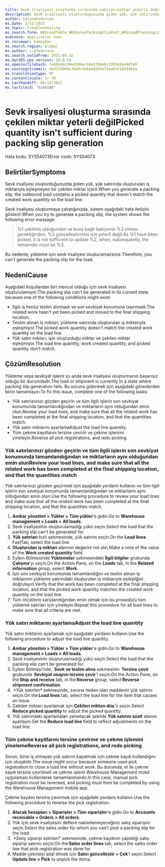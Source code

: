 ```yaml
---
title: Sevk irsaliyesi oluşturma sırasında çekilen miktar yeterli değil
description: Sevk irsaliyesi oluşturduğunuzda giden yük, yük satırında oluşturulan iş miktarıyla eşleşmeyen bir çekilen miktar içerir.
author: GalynaFedorova
ms.date: 5/31/2021
ms.topic: troubleshooting
ms.search.form: WHSLoadTable_WHSSalesPackingSlipPost,WHSLoadPlanningListPage_WHSSalesPackingSlipPost,WHSLoadPlanningWorkbench_WHSSalesPackingSlipPost
audience: Application User
ms.reviewer: kamaybac
ms.search.region: Global
ms.author: v-gfedorova
ms.search.validFrom: 2021-05-31
ms.dyn365.ops.version: 10.0.18
ms.openlocfilehash: fa6054dc26e4306ec16e37b0e6c320342ed40fe0
ms.sourcegitcommit: e6437d994c3be0c5bb4a9263af3aa8351020d83a
ms.translationtype: HT
ms.contentlocale: tr-TR
ms.lasthandoff: 06/14/2021
ms.locfileid: "6249186"
---
```

# <a name="picked-quantity-isnt-sufficient-during-packing-slip-generation"></a><span data-ttu-id="6dfed-103">Sevk irsaliyesi oluşturma sırasında çekilen miktar yeterli değil</span><span class="sxs-lookup"><span data-stu-id="6dfed-103">Picked quantity isn't sufficient during packing slip generation</span></span>

<span data-ttu-id="6dfed-104">Hata kodu: SYS54073</span><span class="sxs-lookup"><span data-stu-id="6dfed-104">Error code: SYS54073</span></span>

## <a name="symptoms"></a><span data-ttu-id="6dfed-105">Belirtiler</span><span class="sxs-lookup"><span data-stu-id="6dfed-105">Symptoms</span></span>

<span data-ttu-id="6dfed-106">Sevk irsaliyesi oluşturduğunuzda giden yük, yük satırında oluşturulan iş miktarıyla eşleşmeyen bir çekilen miktar içerir.</span><span class="sxs-lookup"><span data-stu-id="6dfed-106">When you generate a packing slip, the outbound load contains a picked quantity that doesn't match the created work quantity on the load line.</span></span>

<span data-ttu-id="6dfed-107">Sevk irsaliyesi oluşturmaya çalıştığınızda, sistem aşağıdaki hata iletisini gösterir:</span><span class="sxs-lookup"><span data-stu-id="6dfed-107">When you try to generate a packing slip, the system shows the following error message:</span></span>

> <span data-ttu-id="6dfed-108">%1 çekilmiş olduğundan ve buna bağlı bakiyenin %3 olması gerektiğinden, %2 güncelleştirmesi için yeterli değil.</span><span class="sxs-lookup"><span data-stu-id="6dfed-108">As %1 have been picked, it is not sufficient to update %2, when, subsequently, the remainder must be %3.</span></span>

<span data-ttu-id="6dfed-109">Bu nedenle, yükleme için sevk irsaliyesi oluşturamazsınız.</span><span class="sxs-lookup"><span data-stu-id="6dfed-109">Therefore, you can't generate the packing slip for the load.</span></span>

## <a name="cause"></a><span data-ttu-id="6dfed-110">Nedeni</span><span class="sxs-lookup"><span data-stu-id="6dfed-110">Cause</span></span>

<span data-ttu-id="6dfed-111">Aşağıdaki koşullardan biri mevcut olduğu için sevk irsaliyesi oluşturulamıyor:</span><span class="sxs-lookup"><span data-stu-id="6dfed-111">The packing slip can't be generated in its current state because one of the following conditions might exist:</span></span>

- <span data-ttu-id="6dfed-112">İlgili iş henüz teslim alınmadı ve son sevkiyat konumuna taşınmadı.</span><span class="sxs-lookup"><span data-stu-id="6dfed-112">The related work hasn't yet been picked and moved to the final shipping location.</span></span>
- <span data-ttu-id="6dfed-113">Teslim alınan iş miktarı, yükleme satırında oluşturulan iş miktarıyla eşleşmiyor.</span><span class="sxs-lookup"><span data-stu-id="6dfed-113">The picked work quantity doesn't match the created work quantity on the load line.</span></span>
- <span data-ttu-id="6dfed-114">Yük satırı miktarı, işin oluşturduğu miktar ve çekilen miktar eşleşmiyor.</span><span class="sxs-lookup"><span data-stu-id="6dfed-114">The load line quantity, work created quantity, and picked quantity don't match.</span></span>

## <a name="resolution"></a><span data-ttu-id="6dfed-115">Çözüm</span><span class="sxs-lookup"><span data-stu-id="6dfed-115">Resolution</span></span>

<span data-ttu-id="6dfed-116">Yükleme veya sevkiyat işlemi şu anda sevk irsaliyesi oluşturmanın başarısız olduğu bir durumdadır.</span><span class="sxs-lookup"><span data-stu-id="6dfed-116">The load or shipment is currently in a state where packing slip generation fails.</span></span> <span data-ttu-id="6dfed-117">Bu sorunu gidermek için aşağıdaki görevlerden birini tamamlayın:</span><span class="sxs-lookup"><span data-stu-id="6dfed-117">To fix this issue, complete one of the following tasks:</span></span>

- <span data-ttu-id="6dfed-118">Yük satırlarınızı gözden geçirin ve tüm ilgili işlerin son sevkiyat konumunda tamamlandığından ve miktarların aynı olduğundan emin olun.</span><span class="sxs-lookup"><span data-stu-id="6dfed-118">Review your load lines, and make sure that all the related work has been completed at the final shipping location, and that the quantities match.</span></span>
- <span data-ttu-id="6dfed-119">Yük satırı miktarını ayarlama</span><span class="sxs-lookup"><span data-stu-id="6dfed-119">Adjust the load line quantity.</span></span>
- <span data-ttu-id="6dfed-120">Tüm çekme kayıtlarını tersine çevirin ve çekme işlemini yineleyin.</span><span class="sxs-lookup"><span data-stu-id="6dfed-120">Reverse all pick registrations, and redo picking.</span></span>

### <a name="review-your-load-lines-and-make-sure-that-all-the-related-work-has-been-completed-at-the-final-shipping-location-and-that-the-quantities-match"></a><span data-ttu-id="6dfed-121">Yük satırlarınızı gözden geçirin ve tüm ilgili işlerin son sevkiyat konumunda tamamlandığından ve miktarların aynı olduğundan emin olun</span><span class="sxs-lookup"><span data-stu-id="6dfed-121">Review your load lines, and make sure that all the related work has been completed at the final shipping location, and that the quantities match</span></span>

<span data-ttu-id="6dfed-122">Yük satırlarınızı gözden geçirmek için aşağıdaki yordamı kullanın ve tüm ilgili işlerin son sevkiyat konumunda tamamlandığından ve miktarların aynı olduğundan emin olun.</span><span class="sxs-lookup"><span data-stu-id="6dfed-122">Use the following procedure to review your load lines and make sure that all the related work has been completed at the final shipping location, and that the quantities match.</span></span>

1. <span data-ttu-id="6dfed-123">**Ambar yönetimi \> Yükler \> Tüm yükler**'e gidin.</span><span class="sxs-lookup"><span data-stu-id="6dfed-123">Go to **Warehouse management \> Loads \> All loads**.</span></span>
1. <span data-ttu-id="6dfed-124">Sevk irsaliyesinin oluşturulamadığı yükü seçin.</span><span class="sxs-lookup"><span data-stu-id="6dfed-124">Select the load that the packing slip can't be generated for.</span></span>
1. <span data-ttu-id="6dfed-125">**Yük satırları** hızlı sekmesinde, yük satırını seçin.</span><span class="sxs-lookup"><span data-stu-id="6dfed-125">On the **Load lines** FastTab, select the load line.</span></span>
1. <span data-ttu-id="6dfed-126">**Oluşturulan iş miktarı** alanının değerini not alın.</span><span class="sxs-lookup"><span data-stu-id="6dfed-126">Make a note of the value of the **Work created quantity** field.</span></span>
1. <span data-ttu-id="6dfed-127">Eylem Bölmesinde **Yüklemeler** sekmesindeki **İlgili bilgiler** grubunda **Çalışma**'yı seçin.</span><span class="sxs-lookup"><span data-stu-id="6dfed-127">On the Action Pane, on the **Loads** tab, in the **Related information** group, select **Work**.</span></span>
1. <span data-ttu-id="6dfed-128">İşin son sevkiyat konumunda tamamlandığını ve teslim alınan iş miktarının yükleme satırındaki oluşturulan iş miktarıyla eşleştiğini doğrulayın.</span><span class="sxs-lookup"><span data-stu-id="6dfed-128">Verify that the work has been completed at the final shipping location, and that the picked work quantity matches the created work quantity on the load line.</span></span>
1. <span data-ttu-id="6dfed-129">Tüm ölçütlerin karşılandığından emin olmak için bu prosedürü tüm yükleme satırları için yineleyin.</span><span class="sxs-lookup"><span data-stu-id="6dfed-129">Repeat this procedure for all load lines to make sure that all criteria are met.</span></span>

### <a name="adjust-the-load-line-quantity"></a><span data-ttu-id="6dfed-130">Yük satırı miktarını ayarlama</span><span class="sxs-lookup"><span data-stu-id="6dfed-130">Adjust the load line quantity</span></span>

<span data-ttu-id="6dfed-131">Yük satırı miktarını ayarlamak için aşağıdaki yordamı kullanın.</span><span class="sxs-lookup"><span data-stu-id="6dfed-131">Use the following procedure to adjust the load line quantity.</span></span>

1. <span data-ttu-id="6dfed-132">**Ambar yönetimi \> Yükler \> Tüm yükler**'e gidin.</span><span class="sxs-lookup"><span data-stu-id="6dfed-132">Go to **Warehouse management \> Loads \> All loads**.</span></span>
1. <span data-ttu-id="6dfed-133">Sevk irsaliyesinin oluşturulamadığı yükü seçin.</span><span class="sxs-lookup"><span data-stu-id="6dfed-133">Select the load that the packing slip can't be generated for.</span></span>
1. <span data-ttu-id="6dfed-134">Eylem Bölmesi'nde,  **Sevk ve teslim alma** sekmesinin  **Tersine çevir** grubunda  **Sevkiyat onayını tersine çevir**'i seçin.</span><span class="sxs-lookup"><span data-stu-id="6dfed-134">On the Action Pane, on the **Ship and receive** tab, in the **Reverse** group, select **Reverse shipment confirmation**.</span></span>
1. <span data-ttu-id="6dfed-135"> *\*Yük satırları** sekmesinde, soruna neden olan maddenin yük satırını seçin.</span><span class="sxs-lookup"><span data-stu-id="6dfed-135">On the **Load lines** tab, select the load line for the item that causes an issue.</span></span>
1. <span data-ttu-id="6dfed-136">Çekilen miktarı ayarlamak için **Çekilen miktarı düş**'ü seçin.</span><span class="sxs-lookup"><span data-stu-id="6dfed-136">Select **Reduce picked quantity** to adjust the picked quantity.</span></span>
1. <span data-ttu-id="6dfed-137">Yük satırındaki ayarlamaları yansıtacak şekilde **Yük satırını azalt** alanını ayarlayın.</span><span class="sxs-lookup"><span data-stu-id="6dfed-137">Set the **Reduce load line** field to reflect adjustments on the load line.</span></span>

### <a name="reverse-all-pick-registrations-and-redo-picking"></a><span data-ttu-id="6dfed-138">Tüm çekme kayıtlarını tersine çevirme ve çekme işlemini yineleme</span><span class="sxs-lookup"><span data-stu-id="6dfed-138">Reverse all pick registrations, and redo picking</span></span>

<span data-ttu-id="6dfed-139">Sorun, birisi iş olmayan yük satırını kapatmak için çekme kaydı kullandığını için oluşabilir.</span><span class="sxs-lookup"><span data-stu-id="6dfed-139">The issue might occur because someone used pick registration to close a load line without work.</span></span> <span data-ttu-id="6dfed-140">Bu durumda, el ile çekme kaydı tersine çevrilmeli ve çekme işlemi Warehouse Management mobil uygulaması kullanılarak tamamlanmalıdır.</span><span class="sxs-lookup"><span data-stu-id="6dfed-140">In this case, manual pick registration must be reversed, and picking must then be completed by using the Warehouse Management mobile app.</span></span>

<span data-ttu-id="6dfed-141">Çekme kaydını tersine çevirmek için aşağıdaki yordamı kullanın.</span><span class="sxs-lookup"><span data-stu-id="6dfed-141">Use the following procedure to reverse the pick registration.</span></span>

1. <span data-ttu-id="6dfed-142">**Alacak hesapları \> Siparişler \> Tüm siparişler**'e gidin.</span><span class="sxs-lookup"><span data-stu-id="6dfed-142">Go to **Accounts receivable \> Orders \> All orders**.</span></span>
1. <span data-ttu-id="6dfed-143">Yük için sevk irsaliyesini deftere nakledemeyeceğiniz satış siparişini seçin.</span><span class="sxs-lookup"><span data-stu-id="6dfed-143">Select the sales order for which you can't post a packing slip for the load.</span></span>
1. <span data-ttu-id="6dfed-144"> *\*Satış siparişi satırları** sekmesinde, çekme kaydının yapıldığı satış siparişi satırını seçin.</span><span class="sxs-lookup"><span data-stu-id="6dfed-144">On the **Sales order lines** tab, select the sales order line that pick registration was done for.</span></span>
1. <span data-ttu-id="6dfed-145">Madde çekmeyi iptal etmek için **Satırı güncelleştir \> Çek**'i seçin.</span><span class="sxs-lookup"><span data-stu-id="6dfed-145">Select **Update line \> Pick** to unpick the items.</span></span>
